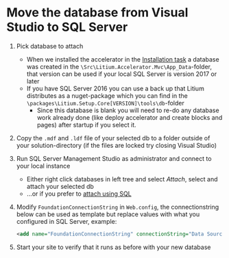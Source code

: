 # Move the database from Visual Studio to SQL Server

1. Pick database to attach
    * When we installed the accelerator in the [Installation task](../Installation) a database was created in the `\Src\Litium.Accelerator.Mvc\App_Data`-folder, that version can be used if your local SQL Server is version 2017 or later
    * If you have SQL Server 2016 you can use a back up that Litium distributes as a nuget-package which you can find in the `\packages\Litium.Setup.Core[VERSION]\tools\db`-folder 
        * Since this database is blank you will need to re-do any database work already done (like deploy accelerator and create blocks and pages) after startup if you select it.

1. Copy the `.mdf` and `.ldf` file of your selected db to a folder outside of your solution-directory (if the files are locked try closing Visual Studio)
1. Run SQL Server Management Studio as administrator and connect to your local instance
    * Either right click databases in left tree and select _Attach_, select and attach your selected db
    * ...or if you prefer to [attach using SQL](https://docs.litium.com/more/best-practices/tips-tricks/restore-db-from)
1. Modify `FoundationConnectionString` in `Web.config`, the connectionstring below can be used as template but replace values with what you configured in SQL Server, example: 
    ```XML
    <add name="FoundationConnectionString" connectionString="Data Source=(local)\SQL2017; Initial Catalog=LitiumEducationDB; Integrated Security=True; MultipleActiveResultSets=True;" providerName="System.Data.SqlClient" />
    ```
1. Start your site to verify that it runs as before with your new database